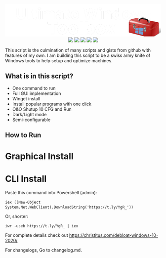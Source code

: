 <!-- # ⠀⠀⠀⠀⠀⠀⠀⠀⠀⠀⠀⠀⠀⠀⠀⠀⠀⠀⠀⠀⠀⠀⠀⠀⠀⠀⠀⠀⠀⠀⠀⠀⠀⠀⠀⠀⠀⠀⠀⠀⠀⠀⠀⠀⠀⠀⠀⠀⠀Ultimate Windows Toolbox !-->
<p align=center>
    <img src="uwtw.png">
    <img src="https://img.shields.io/badge/Powershell-blue?logo=Powershell&logoColor=white"> <img src="https://img.shields.io/badge/Windows_10-blue?logo=Windows&logoColor=white"> <img src="https://img.shields.io/badge/GitHub-black?logo=Github&logoColor=white"> <img src="https://img.shields.io/badge/Terminal-black?logo=Windows+Terminal&logoColor=white"> <img src="https://img.shields.io/badge/Tested-darkblue?logo=VirtualBox&logoColor=white">
</p>
This script is the culmination of many scripts and gists from github with features of my own. I am building this script to be a swiss army knife of Windows tools to help setup and optimize machines.

## What is in this script?
- One command to run
- Full GUI implementation
- Winget install
- Install popular programs with one click
- O&O Shutup 10 CFG and Run
- Dark/Light mode
- Semi-configurable

## How to Run
# Graphical Install


# CLI Install
Paste this command into Powershell (admin):
```
iex ((New-Object System.Net.WebClient).DownloadString('https://t.ly/YgR_')) 
```
Or, shorter:
```
iwr -useb https://t.ly/YgR_ | iex
```

For complete details check out https://christitus.com/debloat-windows-10-2020/


For changelogs, Go to changelog.md.